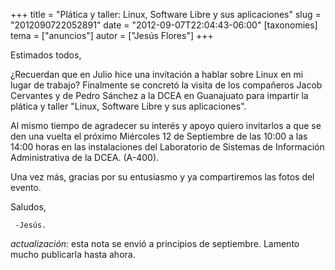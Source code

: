 +++
title = "Plática y taller: Linux, Software Libre y sus aplicaciones"
slug = "2012090722052891"
date = "2012-09-07T22:04:43-06:00"
[taxonomies]
tema = ["anuncios"]
autor = ["Jesús Flores"]
+++

Estimados todos,

¿Recuerdan que en Julio hice una invitación a hablar sobre Linux en mi
lugar de trabajo? Finalmente se concretó la visita de los compañeros
Jacob Cervantes y de Pedro Sánchez a la DCEA en Guanajuato para impartir
la plática y taller "Linux, Software Libre y sus aplicaciones".

Al mismo tiempo de agradecer su interés y apoyo quiero invitarlos a que
se den una vuelta el próximo Miércoles 12 de Septiembre de las 10:00 a
las 14:00 horas en las instalaciones del Laboratorio de Sistemas de
Información Administrativa de la DCEA. (A-400).

Una vez más, gracias por su entusiasmo y ya compartiremos las fotos del
evento.

Saludos,

     -Jesús.   

*actualización*: esta nota se envió a principios de septiembre. Lamento
mucho publicarla hasta ahora.

